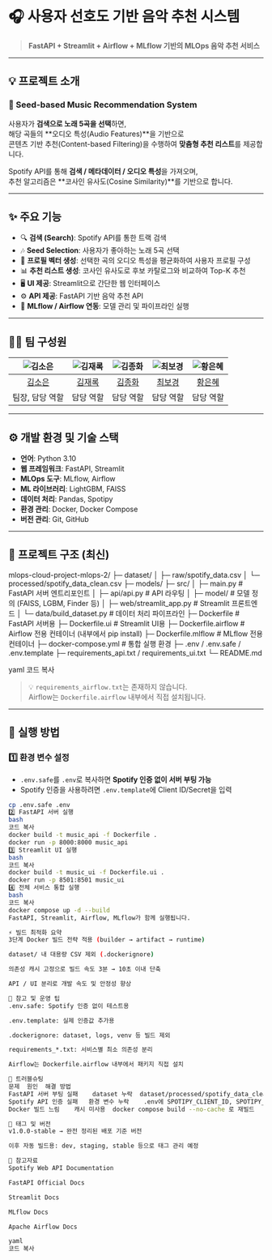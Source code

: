 # 🎧 사용자 선호도 기반 음악 추천 시스템

> **FastAPI + Streamlit + Airflow + MLflow 기반의 MLOps 음악 추천 서비스**

---

## 💡 프로젝트 소개
### 🎵 Seed-based Music Recommendation System

사용자가 **검색으로 노래 5곡을 선택**하면,  
해당 곡들의 **오디오 특성(Audio Features)**을 기반으로  
콘텐츠 기반 추천(Content-based Filtering)을 수행하여 **맞춤형 추천 리스트**를 제공합니다.  

Spotify API를 통해 **검색 / 메타데이터 / 오디오 특성**을 가져오며,  
추천 알고리즘은 **코사인 유사도(Cosine Similarity)**를 기반으로 합니다.  

---

## ✨ 주요 기능

- 🔍 **검색 (Search)**: Spotify API를 통한 트랙 검색  
- 🎶 **Seed Selection**: 사용자가 좋아하는 노래 5곡 선택  
- 🧩 **프로필 벡터 생성**: 선택한 곡의 오디오 특성을 평균화하여 사용자 프로필 구성  
- 📊 **추천 리스트 생성**: 코사인 유사도로 후보 카탈로그와 비교하여 Top-K 추천  
- 🖥️ **UI 제공**: Streamlit으로 간단한 웹 인터페이스  
- ⚙️ **API 제공**: FastAPI 기반 음악 추천 API  
- 🚀 **MLflow / Airflow 연동**: 모델 관리 및 파이프라인 실행  

---

## 👨‍💻 팀 구성원

| ![김소은](https://avatars.githubusercontent.com/u/156163982?v=4) | ![김재록](https://avatars.githubusercontent.com/u/156163982?v=4) | ![김종화](https://avatars.githubusercontent.com/u/156163982?v=4) | ![최보경](https://avatars.githubusercontent.com/u/156163982?v=4) | ![황은혜](https://avatars.githubusercontent.com/u/156163982?v=4) |
|:--------------------------------------------------------------:|:--------------------------------------------------------------:|:--------------------------------------------------------------:|:--------------------------------------------------------------:|:--------------------------------------------------------------:|
| [김소은](https://github.com/oriori88) | [김재록](https://github.com/UpstageAILab) | [김종화](https://github.com/UpstageAILab) | [최보경](https://github.com/UpstageAILab) | [황은혜](https://github.com/UpstageAILab) |
| 팀장, 담당 역할 | 담당 역할 | 담당 역할 | 담당 역할 | 담당 역할 |

---

## ⚙️ 개발 환경 및 기술 스택

- **언어**: Python 3.10  
- **웹 프레임워크**: FastAPI, Streamlit  
- **MLOps 도구**: MLflow, Airflow  
- **ML 라이브러리**: LightGBM, FAISS  
- **데이터 처리**: Pandas, Spotipy  
- **환경 관리**: Docker, Docker Compose  
- **버전 관리**: Git, GitHub  

---

## 📁 프로젝트 구조 (최신)

mlops-cloud-project-mlops-2/
├─ dataset/
│ ├─ raw/spotify_data.csv
│ └─ processed/spotify_data_clean.csv
├─ models/
├─ src/
│ ├─ main.py # FastAPI 서버 엔트리포인트
│ ├─ api/api.py # API 라우팅
│ ├─ model/ # 모델 정의 (FAISS, LGBM, Finder 등)
│ ├─ web/streamlit_app.py # Streamlit 프론트엔드
│ └─ data/build_dataset.py # 데이터 처리 파이프라인
├─ Dockerfile # FastAPI 서버용
├─ Dockerfile.ui # Streamlit UI용
├─ Dockerfile.airflow # Airflow 전용 컨테이너 (내부에서 pip install)
├─ Dockerfile.mlflow # MLflow 전용 컨테이너
├─ docker-compose.yml # 통합 실행 환경
├─ .env / .env.safe / .env.template
├─ requirements_api.txt / requirements_ui.txt
└─ README.md

yaml
코드 복사

> 💡 `requirements_airflow.txt`는 존재하지 않습니다.  
> Airflow는 `Dockerfile.airflow` 내부에서 직접 설치됩니다.

---

## 🚀 실행 방법

### 1️⃣ 환경 변수 설정
- `.env.safe`를 `.env`로 복사하면 **Spotify 인증 없이 서버 부팅 가능**
- Spotify 인증을 사용하려면 `.env.template`에 Client ID/Secret을 입력

```bash
cp .env.safe .env
2️⃣ FastAPI 서버 실행
bash
코드 복사
docker build -t music_api -f Dockerfile .
docker run -p 8000:8000 music_api
3️⃣ Streamlit UI 실행
bash
코드 복사
docker build -t music_ui -f Dockerfile.ui .
docker run -p 8501:8501 music_ui
4️⃣ 전체 서비스 통합 실행
bash
코드 복사
docker compose up -d --build
FastAPI, Streamlit, Airflow, MLflow가 함께 실행됩니다.

⚡ 빌드 최적화 요약
3단계 Docker 빌드 전략 적용 (builder → artifact → runtime)

dataset/ 내 대용량 CSV 제외 (.dockerignore)

의존성 캐시 고정으로 빌드 속도 3분 → 10초 이내 단축

API / UI 분리로 개발 속도 및 안정성 향상

🧠 참고 및 운영 팁
.env.safe: Spotify 인증 없이 테스트용

.env.template: 실제 인증값 추가용

.dockerignore: dataset, logs, venv 등 빌드 제외

requirements_*.txt: 서비스별 최소 의존성 분리

Airflow는 Dockerfile.airflow 내부에서 패키지 직접 설치

🧩 트러블슈팅
문제	원인	해결 방법
FastAPI 서버 부팅 실패	dataset 누락	dataset/processed/spotify_data_clean.csv 추가
Spotify API 인증 실패	환경 변수 누락	.env에 SPOTIPY_CLIENT_ID, SPOTIPY_CLIENT_SECRET 설정
Docker 빌드 느림	캐시 미사용	docker compose build --no-cache 로 재빌드

🏁 태그 및 버전
v1.0.0-stable → 완전 정리된 배포 기준 버전

이후 자동 빌드용: dev, staging, stable 등으로 태그 관리 예정

📰 참고자료
Spotify Web API Documentation

FastAPI Official Docs

Streamlit Docs

MLflow Docs

Apache Airflow Docs

yaml
코드 복사
